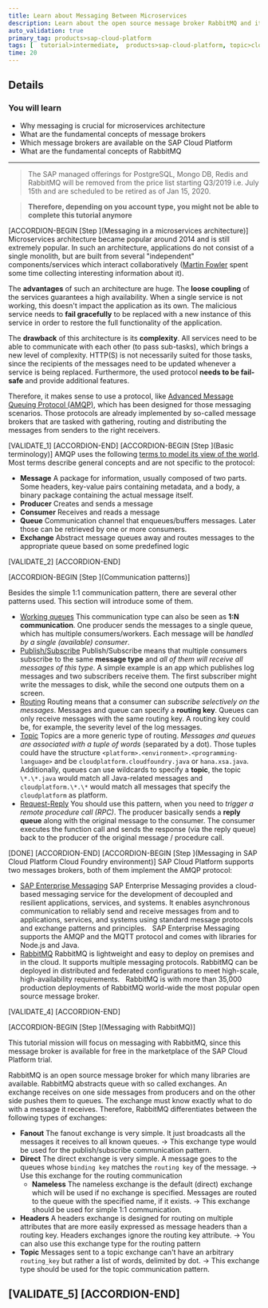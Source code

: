 ```yaml
---
title: Learn about Messaging Between Microservices
description: Learn about the open source message broker RabbitMQ and its concepts, including why microservices need to communicate in an asynchronous manner.
auto_validation: true
primary_tag: products>sap-cloud-platform
tags: [  tutorial>intermediate,  products>sap-cloud-platform, topic>cloud  ]
time: 20
---
```


## Details
### You will learn  
  - Why messaging is crucial for microservices architecture
  - What are the fundamental concepts of message brokers
  - Which message brokers are available on the SAP Cloud Platform
  - What are the fundamental concepts of RabbitMQ


---

> The SAP managed offerings for PostgreSQL, Mongo DB, Redis and RabbitMQ will be removed from the price list starting Q3/2019 i.e. July 15th and are scheduled to be retired as of Jan 15, 2020.

> **Therefore, depending on you account type, you might not be able to complete this tutorial anymore**

[ACCORDION-BEGIN [Step ](Messaging in a microservices architecture)]
Microservices architecture became popular around 2014 and is still extremely popular. In such an architecture, applications do not consist of a single monolith, but are built from several "independent" components/services which interact collaboratively ([Martin Fowler](https://martinfowler.com/microservices/) spent some time collecting interesting information about it).

The **advantages** of such an architecture are huge. The **loose coupling** of the services guarantees a high availability. When a single service is not working, this doesn't impact the application as its own. The malicious service needs to **fail gracefully** to be replaced with a new instance of this service in order to restore the full functionality of the application.

The **drawback** of this architecture is its **complexity**. All services need to be able to communicate with each other (to pass sub-tasks), which brings a new level of complexity. HTTP(S) is not necessarily suited for those tasks, since the recipients of the messages need to be updated whenever a service is being replaced. Furthermore, the used protocol **needs to be fail-safe** and provide additional features.

Therefore, it makes sense to use a protocol, like [Advanced Message Queuing Protocol (AMQP)](http://www.amqp.org/), which has been designed for those messaging scenarios. Those protocols are already implemented by so-called message brokers that are tasked with gathering, routing and distributing the messages from senders to the right receivers.

[VALIDATE_1]
[ACCORDION-END]
[ACCORDION-BEGIN [Step ](Basic terminology)]
AMQP uses the following [terms to model its view of the world](https://www.rabbitmq.com/tutorials/amqp-concepts.html). Most terms describe general concepts and are not specific to the protocol:


* **Message**
  A package for information, usually composed of two parts. Some headers, key-value pairs containing metadata, and a body, a binary package containing the actual message itself.
* **Producer**
  Creates and sends a message
* **Consumer**
  Receives and reads a message
* **Queue**
  Communication channel that enqueues/buffers messages. Later those can be retrieved by one or more consumers.
* **Exchange**
  Abstract message queues away and routes messages to the appropriate queue based on some predefined logic

[VALIDATE_2]
[ACCORDION-END]

[ACCORDION-BEGIN [Step ](Communication patterns)]

Besides the simple 1:1 communication pattern, there are several other patterns used. This section will introduce some of them.

* [Working queues](https://www.rabbitmq.com/tutorials/tutorial-two-javascript.html)
  This communication type can also be seen as **1:N communication**. One producer sends the messages to a single queue, which has multiple consumers/workers. Each message will be *handled by a single (available) consumer*.
* [Publish/Subscribe](https://www.rabbitmq.com/tutorials/tutorial-three-javascript.html)
  Publish/Subscribe means that multiple consumers subscribe to the same **message type** and *all of them will receive all messages of this type*. A simple example is an app which publishes log messages and two subscribers receive them. The first subscriber might write the messages to disk, while the second one outputs them on a screen.
* [Routing](https://www.rabbitmq.com/tutorials/tutorial-four-javascript.html)
  Routing means that a consumer can *subscribe selectively on the messages*. Messages and queue can specify a **routing key**. Queues can only receive messages with the same routing key. A routing key could be, for example, the severity level of the log messages.
* [Topic](https://www.rabbitmq.com/tutorials/tutorial-five-javascript.html)
  Topics are a more generic type of routing. *Messages and queues are associated with a tuple of words* (separated by a dot). Those tuples could have the structure  `<platform>.<environment>.<programming-language>` and be  `cloudplatform.cloudfoundry.java` or `hana.xsa.java`. Additionally, queues can use wildcards to specify a **topic**, the topic `\*.\*.java` would match all Java-related messages and `cloudplatform.\*.\*` would match all messages that specify the `cloudplatform` as platform.
* [Request-Reply](https://www.rabbitmq.com/tutorials/tutorial-six-javascript.html)
  You should use this pattern, when you need to *trigger a remote procedure call (RPC)*. The producer basically sends a **reply queue** along with the original message to the consumer. The consumer executes the function call and sends the response (via the reply queue) back to the producer of the original message / procedure call.

[DONE]
[ACCORDION-END]
[ACCORDION-BEGIN [Step ](Messaging in SAP Cloud Platform Cloud Foundry environment)]
SAP Cloud Platform supports two messages brokers, both of them implement the AMQP protocol:

- [SAP Enterprise Messaging](https://cloudplatform.sap.com/capabilities/product-info.SAP-Enterprise-Messaging.dc3dcc84-cd9c-477c-ba1c-862340abd874.html)
 SAP Enterprise Messaging provides a cloud-based messaging service for the development of decoupled and resilient applications, services, and systems. It enables asynchronous communication to reliably send and receive messages from and to applications, services, and systems using standard message protocols and exchange patterns and principles.
 &nbsp;
 SAP Enterprise Messaging supports the AMQP and the MQTT protocol and comes with libraries for Node.js and Java.
 &nbsp;
- [RabbitMQ](https://cloudplatform.sap.com/capabilities/product-info.RabbitMQ-on-SAP-Cloud-Platform.b011738d-fa31-4dc4-98b5-cb9acd9aea97.html)
  RabbitMQ is lightweight and easy to deploy on premises and in the cloud. It supports multiple messaging protocols. RabbitMQ can be deployed in distributed and federated configurations to meet high-scale, high-availability requirements.
  &nbsp;
  RabbitMQ is with more than 35,000 production deployments of RabbitMQ world-wide the most popular open source message broker.

[VALIDATE_4]
[ACCORDION-END]

[ACCORDION-BEGIN [Step ](Messaging with RabbitMQ)]

This tutorial mission will focus on messaging with RabbitMQ, since this message broker is available for free in the marketplace of the SAP Cloud Platform trial.

RabbitMQ is an open source message broker for which many libraries are available. RabbitMQ abstracts queue with so called exchanges. An exchange receives on one side messages from producers and on the other side pushes them to queues. The exchange must know exactly what to do with a message it receives. Therefore, RabbitMQ differentiates between the following types of exchanges:

* **Fanout**
  The fanout exchange is very simple. It just broadcasts all the messages it receives to all known queues.
  &rarr; This exchange type would be used for the publish/subscribe communication pattern.
* **Direct**
  The direct exchange is very simple. A message goes to the queues whose `binding key`  matches the `routing key` of the message.
  &rarr; Use this exchange for the routing communication
    - **Nameless**
      The nameless exchange is the default (direct) exchange which will be used if no exchange is specified. Messages are routed to the queue with the specified name, if it exists.
      &rarr; This exchange should be used for simple 1:1 communication.
* **Headers**
  A headers exchange is designed for routing on multiple attributes that are more easily expressed as message headers than a routing key. Headers exchanges ignore the routing key attribute.
  &rarr; You can also use this exchange type for the routing pattern
* **Topic**
  Messages sent to a topic exchange can't have an arbitrary `routing_key`  but rather a list of words, delimited by dot.
  &rarr; This exchange type should be used for the topic communication pattern.

[VALIDATE_5]
[ACCORDION-END]
---
